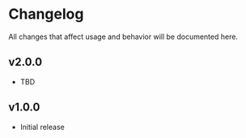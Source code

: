 # Changelog

All changes that affect usage and behavior will be documented here.

## v2.0.0

- TBD

## v1.0.0

- Initial release
